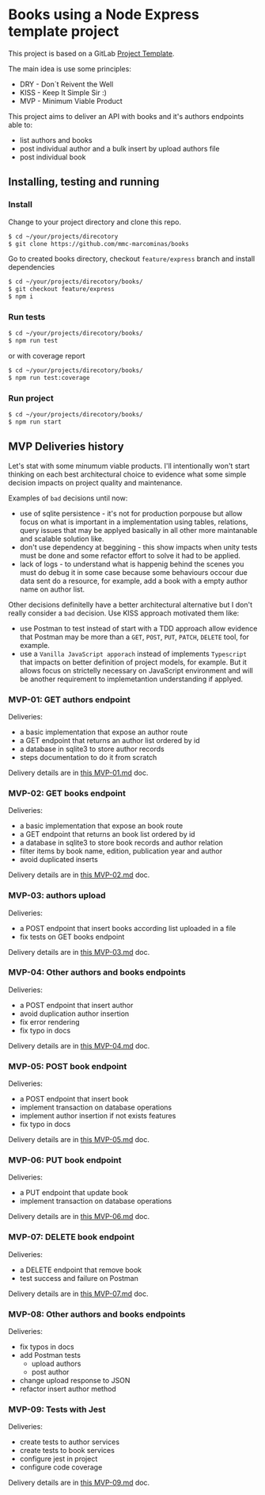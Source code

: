 # Books using a Node Express template project

This project is based on a GitLab [Project Template](https://gitlab.com/gitlab-org/project-templates/express).

The main idea is use some principles:

 * DRY - Don´t Reivent the Well
 * KISS - Keep It Simple Sir :)
 * MVP - Minimum Viable Product

This project aims to deliver an API with books and it's authors endpoints able to:

 * list authors and books
 * post individual author and a bulk insert by upload authors file
 * post individual book

## Installing, testing and running

### Install

Change to your project directory and clone this repo.

``` bash
$ cd ~/your/projects/direcotory
$ git clone https://github.com/mmc-marcominas/books
```

Go to created books directory, checkout `feature/express` branch and install dependencies

``` bash
$ cd ~/your/projects/direcotory/books/
$ git checkout feature/express
$ npm i
```

### Run tests

``` bash
$ cd ~/your/projects/direcotory/books/
$ npm run test
```

or with coverage report

``` bash
$ cd ~/your/projects/direcotory/books/
$ npm run test:coverage
```

### Run project

``` bash
$ cd ~/your/projects/direcotory/books/
$ npm run start
```

## MVP Deliveries history

Let's stat with some minumum viable products. I'll intentionally won't start thinking on each best architectural choice to evidence what some simple decision impacts on project quality and maintenance.

Examples of `bad` decisions until now:

 * use of sqlite persistence - it's not for production porpouse but allow focus on what is important in a implementation using tables, relations, query issues that may be applyed basically in all other more maintanable and scalable solution like.
 * don't use dependency at beggining - this show impacts when unity tests must be done and some refactor effort to solve it had to be applied.
 * lack of logs - to understand what is happenig behind the scenes you must do debug it in some case because some behaviours occour due data sent do a resource, for example, add a book with a empty author name on author list.

Other decisions definitelly have a better architectural alternative but I don't really consider a `bad` decision. Use KISS approach motivated them like:

 * use Postman to test instead of start with a TDD approach allow evidence that Postman may be more than a `GET`, `POST`, `PUT`, `PATCH`, `DELETE` tool, for example.
 * use a `Vanilla JavaScript apporach` instead of implements `Typescript` that impacts on better definition of project models, for example. But it allows focus on strictelly necessary on JavaScript environment and will be another requirement to implemetantion understanding if applyed.

### MVP-01: GET authors endpoint

Deliveries:

 * a basic implementation that expose an author route
 * a GET endpoint that returns an author list ordered by id
 * a database in sqlite3 to store author records
 * steps documentation to do it from scratch

Delivery details are in [this MVP-01.md](./docs/MVP-01.md) doc.

### MVP-02: GET books endpoint

Deliveries:

 * a basic implementation that expose an book route
 * a GET endpoint that returns an book list ordered by id
 * a database in sqlite3 to store book records and author relation
 * filter items by book name, edition, publication year and author
 * avoid duplicated inserts

Delivery details are in [this MVP-02.md](./docs/MVP-02.md) doc.

### MVP-03: authors upload

Deliveries:

 * a POST endpoint that insert books according list uploaded in a file
 * fix tests on GET books endpoint

Delivery details are in [this MVP-03.md](./docs/MVP-03.md) doc.

### MVP-04: Other authors and books endpoints

Deliveries:

 * a POST endpoint that insert author
 * avoid duplication author insertion
 * fix error rendering
 * fix typo in docs

Delivery details are in [this MVP-04.md](./docs/MVP-04.md) doc.

### MVP-05: POST book endpoint

Deliveries:

 * a POST endpoint that insert book
 * implement transaction on database operations
 * implement author insertion if not exists features
 * fix typo in docs

Delivery details are in [this MVP-05.md](./docs/MVP-05.md) doc.

### MVP-06: PUT book endpoint

Deliveries:

 * a PUT endpoint that update book
 * implement transaction on database operations

Delivery details are in [this MVP-06.md](./docs/MVP-06.md) doc.

### MVP-07: DELETE book endpoint

Deliveries:

 * a DELETE endpoint that remove book
 * test success and failure on Postman

Delivery details are in [this MVP-07.md](./docs/MVP-07.md) doc.

### MVP-08: Other authors and books endpoints

Deliveries:

 * fix typos in docs
 * add Postman tests
   * upload authors
   * post author
 * change upload response to JSON
 * refactor insert author method

### MVP-09: Tests with Jest

Deliveries:

 * create tests to author services
 * create tests to book services
 * configure jest in project
 * configure code coverage

Delivery details are in [this MVP-09.md](./docs/MVP-09.md) doc.
